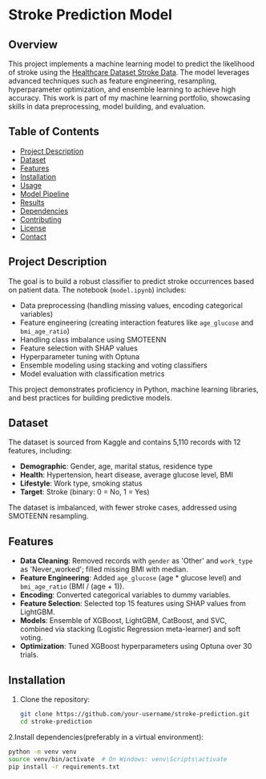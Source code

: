 # Stroke Prediction Model

## Overview
This project implements a machine learning model to predict the likelihood of stroke using the [Healthcare Dataset Stroke Data](https://www.kaggle.com/datasets/fedesoriano/stroke-prediction-dataset). The model leverages advanced techniques such as feature engineering, resampling, hyperparameter optimization, and ensemble learning to achieve high accuracy. This work is part of my machine learning portfolio, showcasing skills in data preprocessing, model building, and evaluation.

## Table of Contents
- [Project Description](#project-description)
- [Dataset](#dataset)
- [Features](#features)
- [Installation](#installation)
- [Usage](#usage)
- [Model Pipeline](#model-pipeline)
- [Results](#results)
- [Dependencies](#dependencies)
- [Contributing](#contributing)
- [License](#license)
- [Contact](#contact)

## Project Description
The goal is to build a robust classifier to predict stroke occurrences based on patient data. The notebook (`model.ipynb`) includes:
- Data preprocessing (handling missing values, encoding categorical variables)
- Feature engineering (creating interaction features like `age_glucose` and `bmi_age_ratio`)
- Handling class imbalance using SMOTEENN
- Feature selection with SHAP values
- Hyperparameter tuning with Optuna
- Ensemble modeling using stacking and voting classifiers
- Model evaluation with classification metrics

This project demonstrates proficiency in Python, machine learning libraries, and best practices for building predictive models.

## Dataset
The dataset is sourced from Kaggle and contains 5,110 records with 12 features, including:
- **Demographic**: Gender, age, marital status, residence type
- **Health**: Hypertension, heart disease, average glucose level, BMI
- **Lifestyle**: Work type, smoking status
- **Target**: Stroke (binary: 0 = No, 1 = Yes)

The dataset is imbalanced, with fewer stroke cases, addressed using SMOTEENN resampling.

## Features
- **Data Cleaning**: Removed records with `gender` as 'Other' and `work_type` as 'Never_worked'; filled missing BMI with median.
- **Feature Engineering**: Added `age_glucose` (age * glucose level) and `bmi_age_ratio` (BMI / (age + 1)).
- **Encoding**: Converted categorical variables to dummy variables.
- **Feature Selection**: Selected top 15 features using SHAP values from LightGBM.
- **Models**: Ensemble of XGBoost, LightGBM, CatBoost, and SVC, combined via stacking (Logistic Regression meta-learner) and soft voting.
- **Optimization**: Tuned XGBoost hyperparameters using Optuna over 30 trials.

## Installation
1. Clone the repository:
   ```bash
   git clone https://github.com/your-username/stroke-prediction.git
   cd stroke-prediction

2.Install dependencies(preferably in a virtual environment):
```bash
python -m venv venv
source venv/bin/activate  # On Windows: venv\Scripts\activate
pip install -r requirements.txt



